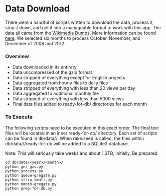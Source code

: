 # Data Download
There were a handful of scripts written to download the data, process it, strip it down,
and get it into a manageable format to work with this app. The data all came from the 
[Wikimedia Dumps](http://dumps.wikimedia.org/other/pagecounts-raw). More information
can be found [here](http://wikitech.wikimedia.org/wiki/Analytics/Data/Pagecounts-raw).
We selected six months to process October, November, and December of 2008 and 2012.



### Overview
* Data downloaded in its entirety
* Data uncompressed of the gzip format
* Data stripped of everything except for English projects
* Data aggregated from hourly files to daily files
* Data stripped of everything with less than 20 views per day
* Data aggregated to additional monthly file
* Data stripped of everything with less than 5000 views
* Final data files added to ready-for-db/ directories for each month



### To Execute
The following scripts need to be executed in this exact order. The final text files
will be located in an inner ready-for-db/ directory. Each set of scripts can be found
in db/data/<year>/<month>.
When rake:seed is called, the files within db/data/<year>/<month>/ready-for-db will be
added to a SQLite3 database

Note: This will seriously take weeks and about 1.3TB, initially. Be prepared.

```
cd db/data/<year>/<month>/
python get_gzs.py
python process.py
python queue-gregate.py
python strip-small.py
python month-gregate.py
python prep-for-db.py
```
